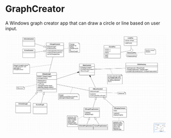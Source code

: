 # GraphCreator

A Windows graph creator app that can draw a circle or line based on user input.

<img src="https://raw.githubusercontent.com/lang98/GraphCreator/master/Screen%20Shot%202018-09-24%20at%201.22.29%20AM.png" width=1000>
